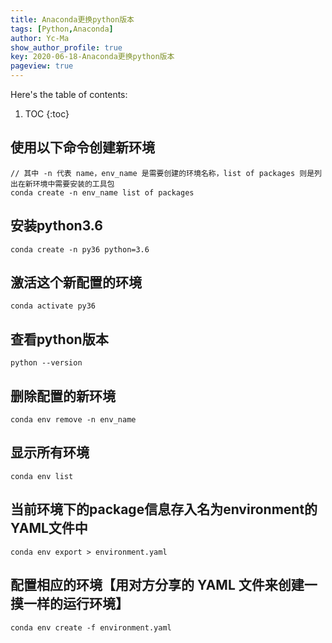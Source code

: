 ```yaml
---
title: Anaconda更换python版本
tags: [Python,Anaconda]
author: Yc-Ma
show_author_profile: true
key: 2020-06-18-Anaconda更换python版本
pageview: true
---
```


Here's the table of contents:
1. TOC
{:toc}

## 使用以下命令创建新环境
```
// 其中 -n 代表 name，env_name 是需要创建的环境名称，list of packages 则是列出在新环境中需要安装的工具包
conda create -n env_name list of packages
```
## 安装python3.6
```
conda create -n py36 python=3.6
```
## 激活这个新配置的环境
```
conda activate py36
```
## 查看python版本
```
python --version
```
## 删除配置的新环境
```
conda env remove -n env_name
```
## 显示所有环境
```
conda env list
```
## 当前环境下的package信息存入名为environment的YAML文件中
```
conda env export > environment.yaml
```
## 配置相应的环境【用对方分享的 YAML 文件来创建一摸一样的运行环境】
```
conda env create -f environment.yaml
```

